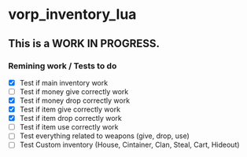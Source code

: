 # vorp_inventory_lua


## This is a WORK IN PROGRESS.


### Remining work / Tests to do

- [x] Test if  main inventory work
- [ ] Test if money give correctly work
- [x] Test if money drop correctly work
- [x] Test if item give correctly work
- [x] Test if item drop correctly work
- [ ] Test if item use correctly work
- [ ] Test everything related to weapons (give, drop, use)
- [ ] Test Custom inventory (House, Cintainer, Clan, Steal, Cart, Hideout)

